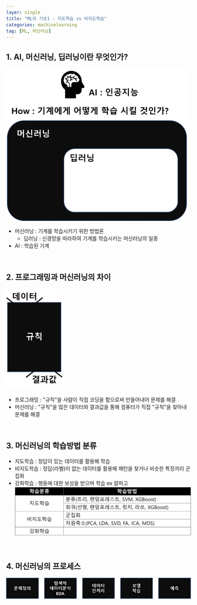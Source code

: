 ```yaml
---
layer: single
title: "ML의 기초1 - 지도학습 vs 비지도학습"
categories: machinelearning
tag: [ML, 머신러닝]
---
```


## 1. AI, 머신러닝, 딥러닝이란 무엇인가?
![01](/assets/images/2024-01-15-ML_001_1.jpg)
- 머신러닝 : 기계를 학습시키기 위한 방법론
    - 딥러닝 : 신경망을 따라하여 기계를 학습시키는 머신러닝의 일종
- AI : 학습된 기계
<br/>

## 2. 프로그래밍과 머신러닝의 차이
![02](/assets/images/2024-01-15-ML_001_2.jpg)
- 프로그래밍 : "규칙"을 사람이 직접 코딩을 함으로써 만들어내어 문제를 해결
- 머신러닝 : "규칙"을 많은 데이터와 결과값을 통해 컴퓨터가 직접 "규칙"을 찾아내 문제를 해결
<br/>

## 3. 머신러닝의 학습방법 분류
- 지도학습 : 정답이 있는 데이터를 활용해 학습
- 비지도학습 : 정답(라벨)이 없는 데이터를 활용해 패턴을 찾거나 비슷한 특징끼리 군집화
- 강화학습 : 행동에 대한 보상을 받으며 학습 ex 알파고
![03](/assets/images/2024-01-15-ML_001_3.jpg)
<br/>

## 4. 머신러닝의 프로세스
![04](/assets/images/2024-01-15-ML_001_4.jpg)


